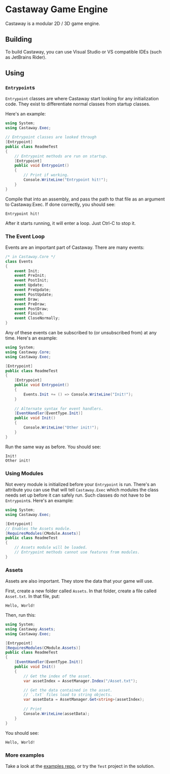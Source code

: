 # Castaway Game Engine

Castaway is a modular 2D / 3D game engine.

## Building

To build Castaway, you can use Visual Studio or VS compatible IDEs (such as
JetBrains Rider).

## Using

### `Entrypoint`s

`Entrypoint` classes are where Castaway start looking for any
initialization code. They exist to differentiate normal classes from
startup classes.

Here's an example:
```c#
using System;
using Castaway.Exec;

// Entrypoint classes are looked through
[Entrypoint]
public class ReadmeTest
{
    // Entrypoint methods are run on startup.
    [Entrypoint]
    public void Entrypoint()
    {
        // Print if working.
        Console.WriteLine("Entrypoint hit!");
    }
}
```

Compile that into an assembly, and pass the path to that file as an
argument to Castaway.Exec. If done correctly, you should see:
```text
Entrypoint hit!
```
After it starts running, it will enter a loop. Just Ctrl-C to stop
it.

### The Event Loop

Events are an important part of Castaway. There are many events:
```c#
/* in Castaway.Core */
class Events
{
    event Init;
    event PreInit;
    event PostInit;
    event Update;
    event PreUpdate;
    event PostUpdate;
    event Draw;
    event PreDraw;
    event PostDraw;
    event Finish;
    event CloseNormally;
}
```

Any of these events can be subscribed to (or unsubscribed from) at
any time. Here's an example:

```c#
using System;
using Castaway.Core;
using Castaway.Exec;

[Entrypoint]
public class ReadmeTest
{
    [Entrypoint]
    public void Entrypoint()
    {
        Events.Init += () => Console.WriteLine("Init!");
    }
    
    // Alternate syntax for event handlers.
    [EventHandler(EventType.Init)]
    public void Init()
    {
        Console.WriteLine("Other init!");
    }
}
```

Run the same way as before. You should see:
```text
Init!
Other init!
```

### Using Modules

Not every module is initialized before your `Entrypoint` is run. There's an
attribute you can use that will tell `Castaway.Exec` which modules the class
needs set up before it can safely run. Such classes do not have to be
`Entrypoint`s. Here's an example:

```c#
using System;
using Castaway.Exec;

[Entrypoint]
// Enables the Assets module.
[RequiresModules(CModule.Assets)]
public class ReadmeTest
{
    // Assets module will be loaded.
    // Entrypoint methods cannot use features from modules.
}
```

### Assets

Assets are also important. They store the data that your game will use.

First, create a new folder called `Assets`. In that folder, create a file
called `Asset.txt`. In that file, put:
```text
Hello, World!
```

Then, run this:
```c#
using System;
using Castaway.Assets;
using Castaway.Exec;

[Entrypoint]
[RequiresModules(CModule.Assets)]
public class ReadmeTest
{
    [EventHandler(EventType.Init)]
    public void Init()
    {
        // Get the index of the asset.
        var assetIndex = AssetManager.Index("/Asset.txt");

        // Get the data contained in the asset.
        // `.txt` files load to string objects.
        var assetData = AssetManager.Get<string>(assetIndex);
        
        // Print
        Console.WriteLine(assetData);
    }
}
```

You should see:
```text
Hello, World!
```

### More examples

Take a look at the 
[examples repo](https://www.github.com/LiamCoalStudio/castaway-examples),
or try the `Test` project in the solution.

